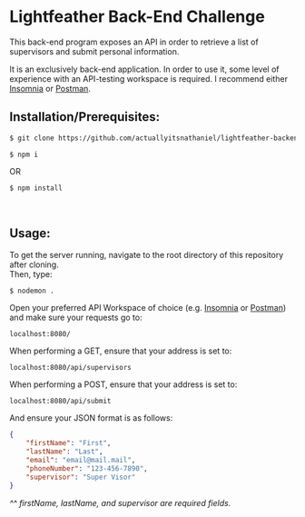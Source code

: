 # Lightfeather Back-End Challenge

This back-end program exposes an API in order to retrieve a list of supervisors and submit personal information.

It is an exclusively back-end application. In order to use it, some level of experience with an API-testing workspace is required. I recommend either [Insomnia](insomnia.rest) or [Postman](https://www.postman.com/).
</br>

## Installation/Prerequisites:

```bash
$ git clone https://github.com/actuallyitsnathaniel/lightfeather-backend-challenge.git
```

```node
$ npm i
```

OR

```
$ npm install
```

</br>

## Usage:

To get the server running, navigate to the root directory of this repository after cloning. </br>
Then, type:

```
$ nodemon .
```

Open your preferred API Workspace of choice (e.g. [Insomnia](insomnia.rest) or [Postman](https://www.postman.com/)) and make sure your requests go to:

```https
localhost:8080/
```

When performing a GET, ensure that your address is set to:

```
localhost:8080/api/supervisors
```

When performing a POST, ensure that your address is set to:

```
localhost:8080/api/submit
```

And ensure your JSON format is as follows:

```JSON
{
	"firstName": "First",
	"lastName": "Last",
	"email": "email@mail.mail",
	"phoneNumber": "123-456-7890",
	"supervisor": "Super Visor"
}
```

_^^ firstName, lastName, and supervisor are required fields._
